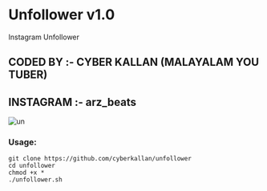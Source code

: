 # Unfollower v1.0
Instagram Unfollower
## CODED BY :- CYBER KALLAN (MALAYALAM YOU TUBER)

## INSTAGRAM :- arz_beats

![un](https://user-images.githubusercontent.com/56509491/66743861-84163b80-ee98-11e9-9ecf-a5db82507885.jpg)


### Usage:
```
git clone https://github.com/cyberkallan/unfollower
cd unfollower
chmod +x *
./unfollower.sh
```
